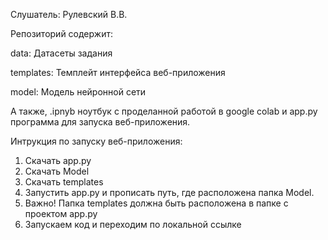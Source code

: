 Слушатель: Рулевский В.В.

Репозиторий содержит:

data: Датасеты задания

templates: Темплейт интерфейса веб-приложения

model: Модель нейронной сети

А также, .ipnyb ноутбук с проделанной работой в google colab и app.py программа для запуска веб-приложения. 


Интрукция по запуску веб-приложения:
1. Скачать app.py
2. Скачать Model
3. Скачать templates 
3. Запустить app.py и прописать путь, где расположена папка Model.
4. Важно! Папка templates должна быть расположена в папке с проектом app.py
5. Запускаем код и переходим по локальной ссылке 

